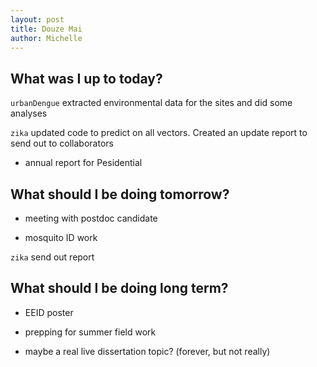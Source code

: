 ```yaml
---
layout: post
title: Douze Mai
author: Michelle
---
```


## What was I up to today?

`urbanDengue` extracted environmental data for the sites and did some analyses

`zika` updated code to predict on all vectors.  Created an update report to send out to collaborators

* annual report for Pesidential

## What should I be doing tomorrow?

* meeting with postdoc candidate

* mosquito ID work

`zika` send out report

## What should I be doing long term?

* EEID poster

* prepping for summer field work 

* maybe a real live dissertation topic? (forever, but not really)

<i class="fa fa-code" style="color:green"> </i>




